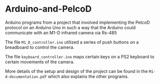 # Arduino-and-PelcoD

Arduino programs from a project that involved implementing the PelcoD protocol on an Arduino Uno in such a way that the Arduino could communicate with an M1-D infrared camera via Rs-485

The file ```M1_D_controller.ino``` utilized a series of push buttons on a breadboard to control the camera.

The file ```keyboard_controller.ino``` maps certain keys on a PS2 keyboard to certain movements of the camera.

More details of the setup and design of the project can be found in the ```M1-d-documentation.pdf``` which also explains the other programs. 
